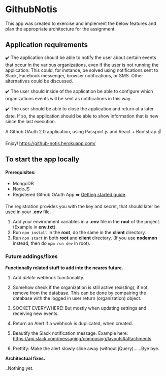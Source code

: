 # GithubNotis

This app was created to exercise and implement the below features and plan the appropriate architecture for the assignment. 

## Application requirements

:heavy_check_mark: The application should be able to notify the user about certain events that 
occur in the various organizations, even if the user is not running the application.
This could, for instance, be solved using notifications sent to Slack, Facebook 
messenger, browser notifications, or SMS. Other alternatives could be discussed.

:heavy_check_mark: The user should inside of the application be able to configure which organizations 
events will be sent as notifications in this way.

:heavy_check_mark: The user should be able to close the application and return at a later date. 
If so, the application should be able to show information that is new since the last execution. 




A Github OAuth 2.0 application, using Passport.js and React + Bootstrap  :v:

Enjoy! <https://github-notis.herokuapp.com/>



## To start the app locally

#### Prerequisites:
  * MongoDB
  * NodeJS
  * Registered Github OAuth App :arrow_right:  [Getting started guide](https://developer.github.com/apps/building-oauth-apps/creating-an-oauth-app/).

  The registration provides you with the key and secret, that should later be used in your **.env** file.

1. Add your environment variables in a **.env** file in the **root** of the project. (Example in **env.txt**).
2. Run `npm install` in the **root**, do the same in the **client** directory.
3. Run `npm start` in both **root** and **client** directory. (If you use **nodemon** instead, then do `npm run dev` in root).



### Future addings/fixes
 **Functionally related stuff to add inte the neares future.**

1. Add _delete_ webhook functionality.

2. Somehow check if the organization is still active (existing),
    if not, remove from the database. This can be done by compairing the database with the 
    logged in user return (organization) object.

3. SOCKET EVERYWHERE! But mostly when updating settings and receiving new events.

4. Return an Alert if a webhook is duplicated, when created. 

5. Beautify the Slack notification message. Example here: https://api.slack.com/messaging/composing/layouts#attachments

6. Prettify: Make the alert slowly slide away (without jQuery)......Bye bye.

**Architectual fixes.**

..Nothing yet.



